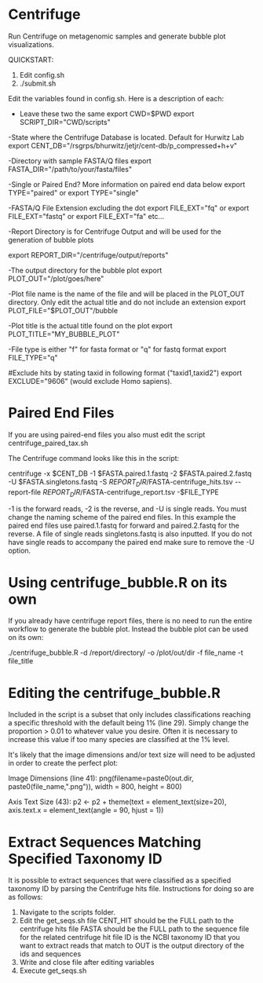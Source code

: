 # Centrifuge
Run Centrifuge on metagenomic samples and generate bubble plot visualizations.

QUICKSTART:

1. Edit config.sh
2. ./submit.sh


Edit the variables found in config.sh. Here is a description of each:

- Leave these two the same
export CWD=$PWD
export SCRIPT_DIR="CWD/scripts"

-State where the Centrifuge Database is located. Default for Hurwitz Lab
export CENT_DB="/rsgrps/bhurwitz/jetjr/cent-db/p_compressed+h+v"

-Directory with sample FASTA/Q files
export FASTA_DIR="/path/to/your/fasta/files"

-Single or Paired End? More information on paired end data below
export TYPE="paired"
or
export TYPE="single"

-FASTA/Q File Extension excluding the dot
export FILE_EXT="fq" 
or 
export FILE_EXT="fastq"
or
export FILE_EXT="fa"
etc...

-Report Directory is for Centrifuge Output and will be used for the generation of bubble plots

export REPORT_DIR="/centrifuge/output/reports"

-The output directory for the bubble plot
export PLOT_OUT="/plot/goes/here"

-Plot file name is the name of the file and will be placed in the PLOT_OUT directory. Only edit the actual title and do not include an extension
export PLOT_FILE="$PLOT_OUT"/bubble

-Plot title is the actual title found on the plot
export PLOT_TITLE="MY_BUBBLE_PLOT"

-File type is either "f" for fasta format or "q" for fastq format
export FILE_TYPE="q"

#Exclude hits by stating taxid in following format ("taxid1,taxid2")
export EXCLUDE="9606" (would exclude Homo sapiens). 

# Paired End Files
If you are using paired-end files you also must edit the script centrifuge_paired_tax.sh

The Centrifuge command looks like this in the script:

centrifuge -x $CENT_DB -1 $FASTA.paired.1.fastq -2 $FASTA.paired.2.fastq -U $FASTA.singletons.fastq -S $REPORT_DIR/$FASTA-centrifuge_hits.tsv --report-file $REPORT_DIR/$FASTA-centrifuge_report.tsv -$FILE_TYPE

-1 is the forward reads, -2 is the reverse, and -U is single reads. You must change the naming scheme of the paired end files. In this example the paired end files use paired.1.fastq for forward and paired.2.fastq for the reverse. A file of single reads singletons.fastq is also inputted. If you do not have single reads to accompany the paired end make sure to remove the -U option. 

# Using centrifuge_bubble.R on its own
If you already have centrifuge report files, there is no need to run the entire workflow to generate the bubble plot. Instead the bubble plot can be used on its own:

./centrifuge_bubble.R -d /report/directory/ -o /plot/out/dir -f file_name -t file_title

# Editing the centrifuge_bubble.R

Included in the script is a subset that only includes classifications reaching a specific threshold with the default being 1% (line 29). Simply change the proportion > 0.01 to whatever value you desire. Often it is necessary to increase this value if too many species are classified at the 1% level. 

It's likely that the image dimensions and/or text size will need to be adjusted in order to create the perfect plot:

Image Dimensions (line 41):
png(filename=paste0(out.dir, paste0(file_name,".png")), width = 800, height = 800)

Axis Text Size (43):
p2 <- p2 + theme(text = element_text(size=20), axis.text.x = element_text(angle = 90, hjust = 1)) 

# Extract Sequences Matching Specified Taxonomy ID

It is possible to extract sequences that were classified as a specified taxonomy ID by parsing the Centrifuge hits file. Instructions for doing so are as follows:

1) Navigate to the scripts folder.
2) Edit the get_seqs.sh file
   CENT_HIT should be the FULL path to the centrifuge hits file 
   FASTA should be the FULL path to the sequence file for the related centrifuge hit file
   ID is the NCBI taxonomy ID that you want to extract reads that match to
   OUT is the output directory of the ids and sequences
3) Write and close file after editing variables
4) Execute get_seqs.sh

